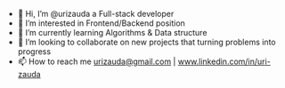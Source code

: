 - 👋 Hi, I’m @urizauda a Full-stack developer
- 👀 I’m interested in Frontend/Backend position
- 🌱 I’m currently learning Algorithms & Data structure
- 💞️ I’m looking to collaborate on new projects that turning problems into progress
- 📫 How to reach me urizauda@gmail.com | www.linkedin.com/in/uri-zauda

<!---
urizauda/urizauda is a ✨ special ✨ repository because its `README.md` (this file) appears on your GitHub profile.
You can click the Preview link to take a look at your changes.
--->

